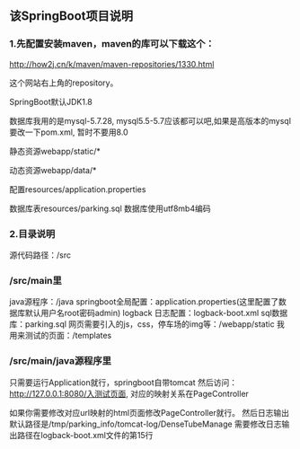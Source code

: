 ## 该SpringBoot项目说明
### 1.先配置安装maven，maven的库可以下载这个：
http://how2j.cn/k/maven/maven-repositories/1330.html

这个网站右上角的repository。

SpringBoot默认JDK1.8

数据库我用的是mysql-5.7.28, mysql5.5-5.7应该都可以吧,如果是高版本的mysql要改一下pom.xml, 暂时不要用8.0

静态资源webapp/static/*

动态资源webapp/data/*

配置resources/application.properties

数据库表resources/parking.sql 数据库使用utf8mb4编码
### 2.目录说明
源代码路径：/src

### /src/main里
java源程序：/java
springboot全局配置：application.properties(这里配置了数据库默认用户名root密码admin)
logback 日志配置：logback-boot.xml
sql数据库：parking.sql
网页需要引入的js，css，停车场的img等：/webapp/static
我用来测试的页面：/templates

### /src/main/java源程序里
只需要运行Application就行，springboot自带tomcat
然后访问：
http://127.0.0.1:8080/入测试页面, 对应的映射关系在PageController

如果你需要修改对应url映射的html页面修改PageController就行。
然后日志输出默认路径是/tmp/parking_info/tomcat-log/DenseTubeManage
需要修改日志输出路径在logback-boot.xml文件的第15行
